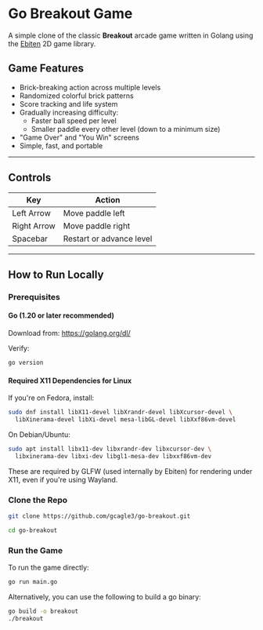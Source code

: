 # Go Breakout Game

A simple clone of the classic **Breakout** arcade game written in Golang using the [Ebiten](https://ebiten.org) 2D game library.

## Game Features

- Brick-breaking action across multiple levels
- Randomized colorful brick patterns
- Score tracking and life system
- Gradually increasing difficulty:
  - Faster ball speed per level
  - Smaller paddle every other level (down to a minimum size)
- "Game Over" and "You Win" screens
- Simple, fast, and portable

---

## Controls

| Key        | Action            |
|------------|-------------------|
| Left Arrow     | Move paddle left  |
| Right Arrow    | Move paddle right |
| Spacebar   | Restart or advance level |

---

## How to Run Locally

### Prerequisites

#### Go (1.20 or later recommended)

Download from: https://golang.org/dl/

Verify:

```bash
go version
```

#### Required X11 Dependencies for Linux

If you're on Fedora, install:

```bash
sudo dnf install libX11-devel libXrandr-devel libXcursor-devel \
  libXinerama-devel libXi-devel mesa-libGL-devel libXxf86vm-devel
```

On Debian/Ubuntu:

```bash
sudo apt install libx11-dev libxrandr-dev libxcursor-dev \
  libxinerama-dev libxi-dev libgl1-mesa-dev libxxf86vm-dev
```

These are required by GLFW (used internally by Ebiten) for rendering under X11, even if you're using Wayland.

### Clone the Repo

```bash
git clone https://github.com/gcagle3/go-breakout.git

cd go-breakout
```

### Run the Game

To run the game directly: 

```bash
go run main.go
```

Alternatively, you can use the following to build a go binary:

```bash
go build -o breakout
./breakout
```



